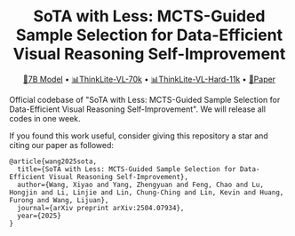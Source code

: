 <div align="center">

<h1>SoTA with Less: MCTS-Guided Sample Selection for Data-Efficient Visual Reasoning Self-Improvement</h1>

<p align="center">
  <a href="https://huggingface.co/russwang/ThinkLite-VL-7B">🤗7B Model</a> • <a href="https://huggingface.co/datasets/russwang/ThinkLite-VL-70k">📊ThinkLite-VL-70k</a> • <a href="https://huggingface.co/datasets/russwang/ThinkLite-VL-hard-11k">📊ThinkLite-VL-Hard-11k</a> • <a href="https://arxiv.org/abs/2504.07934">📄Paper</a>
</p>

</div>

Official codebase of "SoTA with Less: MCTS-Guided Sample Selection for Data-Efficient Visual Reasoning Self-Improvement". We will release all codes in one week.

If you found this work useful, consider giving this repository a star and citing our paper as followed:
```
@article{wang2025sota,
  title={SoTA with Less: MCTS-Guided Sample Selection for Data-Efficient Visual Reasoning Self-Improvement},
  author={Wang, Xiyao and Yang, Zhengyuan and Feng, Chao and Lu, Hongjin and Li, Linjie and Lin, Chung-Ching and Lin, Kevin and Huang, Furong and Wang, Lijuan},
  journal={arXiv preprint arXiv:2504.07934},
  year={2025}
}
```
